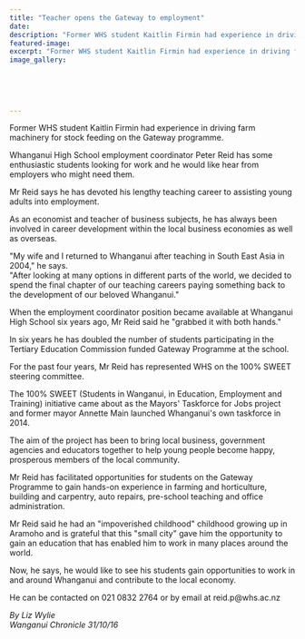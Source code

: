 ```yaml
---
title: "Teacher opens the Gateway to employment"
date: 
description: "Former WHS student Kaitlin Firmin had experience in driving farm machinery for stock feeding on the Gateway programme."
featured-image: 
excerpt: "Former WHS student Kaitlin Firmin had experience in driving farm machinery for stock feeding on the Gateway programme."
image_gallery:
	
	
	
	
	
---
```


<p><span>Former WHS student Kaitlin Firmin had experience in driving farm machinery for stock feeding on the Gateway programme.</span></p>
<p>Whanganui High School employment coordinator Peter Reid has some enthusiastic students looking for work and he would like hear from employers who might need them.</p>
<p>Mr Reid says he has devoted his lengthy teaching career to assisting young adults into employment.</p>
<p>As an economist and teacher of business subjects, he has always been involved in career development within the local business economies as well as overseas.</p>
<p>"My wife and I returned to Whanganui after teaching in South East Asia in 2004," he says.&nbsp;<br />"After looking at many options in different parts of the world, we decided to spend the final chapter of our teaching careers paying something back to the development of our beloved Whanganui."</p>
<p>When the employment coordinator position became available at Whanganui High School six years ago, Mr Reid said he "grabbed it with both hands."</p>
<p>In six years he has doubled the number of students participating in the Tertiary Education Commission funded Gateway Programme at the school.</p>
<p>For the past four years, Mr Reid has represented WHS on the 100% SWEET steering committee.</p>
<p>The 100% SWEET (Students in Wanganui, in Education, Employment and Training) initiative came about as the Mayors' Taskforce for Jobs project and former mayor Annette Main launched Whanganui's own taskforce in 2014.</p>
<p>The aim of the project has been to bring local business, government agencies and educators together to help young people become happy, prosperous members of the local community.</p>
<p>Mr Reid has facilitated opportunities for students on the Gateway Programme to gain hands-on experience in farming and horticulture, building and carpentry, auto repairs, pre-school teaching and office administration.</p>
<p>Mr Reid said he had an "impoverished childhood" childhood growing up in Aramoho and is grateful that this "small city" gave him the opportunity to gain an education that has enabled him to work in many places around the world.</p>
<p>Now, he says, he would like to see his students gain opportunities to work in and around Whanganui and contribute to the local economy.</p>
<p>He can be contacted on 021 0832 2764 or by email at reid.p@whs.ac.nz</p>
<p><em>By Liz Wylie<br />Wanganui Chronicle 31/10/16&nbsp;</em></p>

